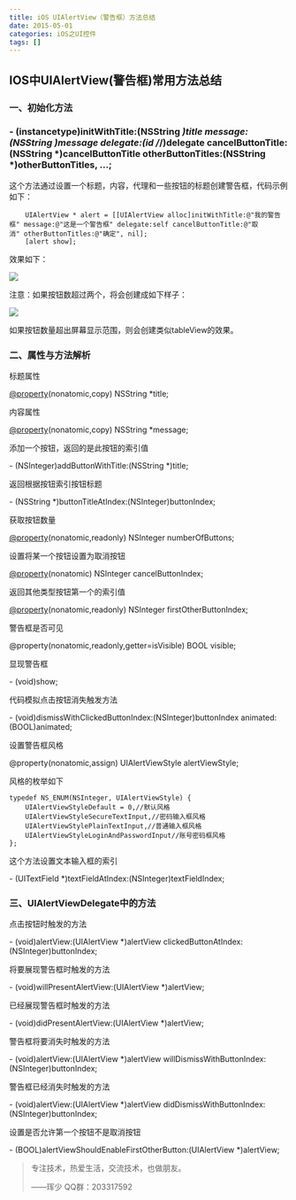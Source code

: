 ```yaml
---
title: iOS UIAlertView（警告框）方法总结
date: 2015-05-01
categories: iOS之UI控件
tags: []
---
```

## IOS中UIAlertView(警告框)常用方法总结

### 一、初始化方法

### \- (instancetype)initWithTitle:(NSString *)title message:(NSString *)message delegate:(id /*<UIAlertViewDelegate>*/)delegate cancelButtonTitle:(NSString *)cancelButtonTitle otherButtonTitles:(NSString *)otherButtonTitles, ...;

这个方法通过设置一个标题，内容，代理和一些按钮的标题创建警告框，代码示例如下：

```
    UIAlertView * alert = [[UIAlertView alloc]initWithTitle:@"我的警告框" message:@"这是一个警告框" delegate:self cancelButtonTitle:@"取消" otherButtonTitles:@"确定", nil];
    [alert show];
```

效果如下：

![](http://static.oschina.net/uploads/space/2015/0501/130508_XklY_2340880.png)

注意：如果按钮数超过两个，将会创建成如下样子：

![](http://static.oschina.net/uploads/space/2015/0501/130912_SSoj_2340880.png)

如果按钮数量超出屏幕显示范围，则会创建类似tableView的效果。

### 二、属性与方法解析

标题属性

[@property](http://my.oschina.net/property)(nonatomic,copy) NSString *title;

内容属性

[@property](http://my.oschina.net/property)(nonatomic,copy) NSString *message;

添加一个按钮，返回的是此按钮的索引值

\- (NSInteger)addButtonWithTitle:(NSString *)title;   

返回根据按钮索引按钮标题 

\- (NSString *)buttonTitleAtIndex:(NSInteger)buttonIndex;

获取按钮数量

[@property](http://my.oschina.net/property)(nonatomic,readonly) NSInteger numberOfButtons;

设置将某一个按钮设置为取消按钮

[@property](http://my.oschina.net/property)(nonatomic) NSInteger cancelButtonIndex;

返回其他类型按钮第一个的索引值

[@property](http://my.oschina.net/property)(nonatomic,readonly) NSInteger firstOtherButtonIndex;

警告框是否可见

@property(nonatomic,readonly,getter=isVisible) BOOL visible;

显现警告框

\- (void)show;

代码模拟点击按钮消失触发方法

\- (void)dismissWithClickedButtonIndex:(NSInteger)buttonIndex animated:(BOOL)animated;

设置警告框风格

@property(nonatomic,assign) UIAlertViewStyle alertViewStyle;

风格的枚举如下

```
typedef NS_ENUM(NSInteger, UIAlertViewStyle) {
    UIAlertViewStyleDefault = 0,//默认风格
    UIAlertViewStyleSecureTextInput,//密码输入框风格
    UIAlertViewStylePlainTextInput,//普通输入框风格
    UIAlertViewStyleLoginAndPasswordInput//账号密码框风格
};
```

这个方法设置文本输入框的索引

\- (UITextField *)textFieldAtIndex:(NSInteger)textFieldIndex;

### 三、UIAlertViewDelegate中的方法

点击按钮时触发的方法

\- (void)alertView:(UIAlertView *)alertView clickedButtonAtIndex:(NSInteger)buttonIndex;

将要展现警告框时触发的方法

\- (void)willPresentAlertView:(UIAlertView *)alertView;

已经展现警告框时触发的方法

\- (void)didPresentAlertView:(UIAlertView *)alertView;

警告框将要消失时触发的方法

\- (void)alertView:(UIAlertView *)alertView willDismissWithButtonIndex:(NSInteger)buttonIndex;

警告框已经消失时触发的方法

\- (void)alertView:(UIAlertView *)alertView didDismissWithButtonIndex:(NSInteger)buttonIndex; 

设置是否允许第一个按钮不是取消按钮

\- (BOOL)alertViewShouldEnableFirstOtherButton:(UIAlertView *)alertView;

> 专注技术，热爱生活，交流技术，也做朋友。
> 
> ——珲少 QQ群：203317592
